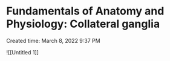 # Fundamentals of Anatomy and Physiology: Collateral ganglia

Created time: March 8, 2022 9:37 PM

![[Untitled 1]]